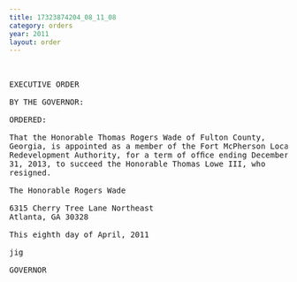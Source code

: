 ```yaml
---
title: 17323874204_08_11_08
category: orders
year: 2011
layout: order
---
```


<pre> 

EXECUTIVE ORDER

BY THE GOVERNOR:

ORDERED:

That the Honorable Thomas Rogers Wade of Fulton County,
Georgia, is appointed as a member of the Fort McPherson Local
Redevelopment Authority, for a term of ofﬁce ending December
31, 2013, to succeed the Honorable Thomas Lowe III, who
resigned.

The Honorable Rogers Wade

6315 Cherry Tree Lane Northeast
Atlanta, GA 30328

This eighth day of April, 2011

jig

GOVERNOR

</pre>

